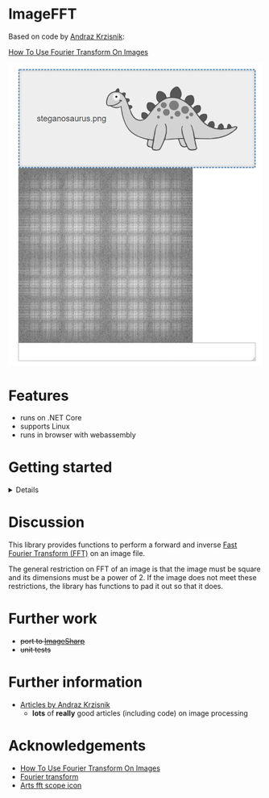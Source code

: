 # ImageFFT
Based on code by [Andraz Krzisnik](https://www.linkedin.com/in/andraz-krzisnik-517146128/):

[How To Use Fourier Transform On Images](https://epochabuse.com/fourier-transform/)

![screenshot](screenshot-ui-web.png)

# Features
* runs on .NET Core
* supports Linux
* runs in browser with webassembly

# Getting started

<details>

```bash
git clone https://github.com/TrevorDArcyEvans/ImageFFT.git
cd ImageFFT/
dotnet restore
dotnet build
dotnet test
```

 ## Web UI
```bash
cd cd ImageFFT.UI.Web/
dotnet restore
dotnet build
dotnet run
```

open [ImageFFT](http://localhost:5194/)

</details>

# Discussion
This library provides functions to perform a forward and inverse
[Fast Fourier Transform (FFT)](https://en.wikipedia.org/wiki/Fast_Fourier_transform)
on an image file.

The general restriction on FFT of an image is that the image must be square
and its dimensions must be a power of 2.  If the image does not meet these
restrictions, the library has functions to pad it out so that it does.

# Further work
* ~~port to [ImageSharp](https://github.com/SixLabors/ImageSharp)~~
* ~~unit tests~~

# Further information
* [Articles by Andraz Krzisnik](https://epochabuse.com/author/andrson311/)
  * **lots** of **really** good articles (including code) on image processing 

# Acknowledgements
* [How To Use Fourier Transform On Images](https://epochabuse.com/fourier-transform/)
* [Fourier transform](https://github.com/Frederoche/Fourier-transform)
* [Arts fft scope icon](https://iconarchive.com/show/tulliana-2-icons-by-umut-pulat/arts-fft-scope-icon.html) 
 
